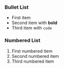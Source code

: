 ### Bullet List

* First item
* Second item with **bold**
* Third item with `code`

### Numbered List

1. First numbered item
2. Second numbered item
3. Third numbered item